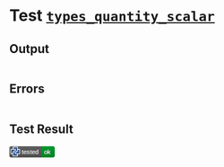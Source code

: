 # Test [`types_quantity_scalar`](/doc/types/quantity.md#L47)

## Output

```,plain
```

## Errors

```,plain
```

## Test Result

![OK](/doc/types/.test/types_quantity_scalar.png)
